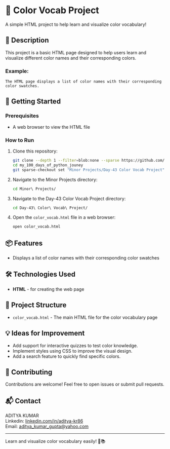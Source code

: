# 🎨 Color Vocab Project

A simple HTML project to help learn and visualize color vocabulary!

## 📜 Description

This project is a basic HTML page designed to help users learn and visualize different color names and their corresponding colors.

### Example:
```
The HTML page displays a list of color names with their corresponding color swatches.
```

## 🚀 Getting Started

### Prerequisites

- A web browser to view the HTML file

### How to Run

1. Clone this repository:
   ```bash
   git clone --depth 1 --filter=blob:none --sparse https://github.com/aditya-kr86/my_100_days_of_python_jouney.git
   cd my_100_days_of_python_jouney
   git sparse-checkout set "Minor Projects/Day-43 Color Vocab Project"
   ```
2. Navigate to the Minor Projects directory:
   ```bash
   cd Minor\ Projects/
   ```
3. Navigate to the Day-43 Color Vocab Project directory:
   ```bash
   cd Day-43\ Color\ Vocab\ Project/
   ```
4. Open the `color_vocab.html` file in a web browser:
   ```bash
   open color_vocab.html
   ```

## 📦 Features

- Displays a list of color names with their corresponding color swatches

## 🛠️ Technologies Used

- **HTML** - for creating the web page

## 📁 Project Structure

- `color_vocab.html` - The main HTML file for the color vocabulary page

## 💡 Ideas for Improvement

- Add support for interactive quizzes to test color knowledge.
- Implement styles using CSS to improve the visual design.
- Add a search feature to quickly find specific colors.

## 🤝 Contributing

Contributions are welcome! Feel free to open issues or submit pull requests.

## 📬 Contact

ADITYA KUMAR  
Linkedin: [linkedin.com/in/aditya-kr86](http://linkedin.com/in/aditya-kr86)  
Email: [aditya_kumar_gupta@yahoo.com](mailto:aditya_kumar_gupta@yahoo.com)

---

Learn and visualize color vocabulary easily! 🎨📚
